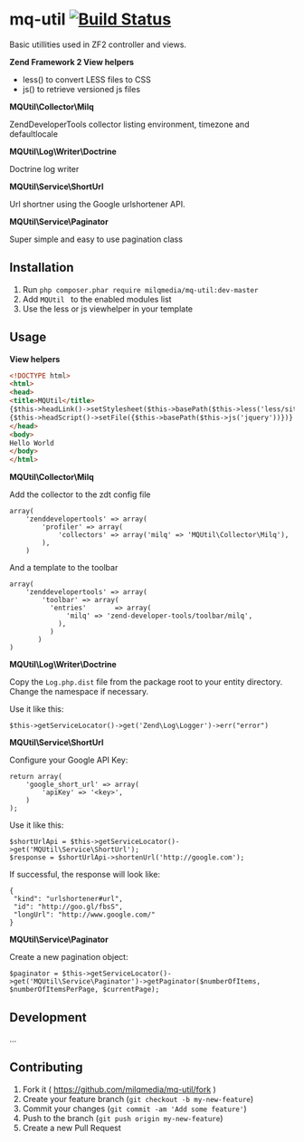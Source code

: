 mq-util [![Build Status](https://travis-ci.org/milqmedia/mq-util.svg?branch=master)](https://travis-ci.org/milqmedia/mq-util)
=======

Basic utillities used in ZF2 controller and views.

**Zend Framework 2 View helpers**
- less() to convert LESS files to CSS
- js() to retrieve versioned js files

**MQUtil\Collector\Milq**

ZendDeveloperTools collector listing environment, timezone and defaultlocale

**MQUtil\Log\Writer\Doctrine**

Doctrine log writer

**MQUtil\Service\ShortUrl**

Url shortner using the Google urlshortener API.

**MQUtil\Service\Paginator**

Super simple and easy to use pagination class


## Installation

  1. Run `php composer.phar require milqmedia/mq-util:dev-master`
  2. Add `MQUtil ` to the enabled modules list
  3. Use the less or js viewhelper in your template

## Usage

**View helpers**

```html
<!DOCTYPE html>					
<html>
<head>
<title>MQUtil</title>
{$this->headLink()->setStylesheet($this->basePath($this->less('less/site.less')))}
{$this->headScript()->setFile({$this->basePath($this->js('jquery'))})}
</head>
<body>
Hello World
</body>
</html>
```

**MQUtil\Collector\Milq**

Add the collector to the zdt config file

```
array(
    'zenddevelopertools' => array(
        'profiler' => array(
            'collectors' => array('milq' => 'MQUtil\Collector\Milq'),
        ),
    )
```

And a template to the toolbar

```
array(
    'zenddevelopertools' => array(
        'toolbar' => array(
          'entries'       => array(
	          'milq' => 'zend-developer-tools/toolbar/milq',
	        ),
	      )
	   )
)
```

**MQUtil\Log\Writer\Doctrine**

Copy the ```Log.php.dist``` file from the package root to your entity directory. Change the namespace if necessary.

Use it like this: 
```
$this->getServiceLocator()->get('Zend\Log\Logger')->err("error")
```

**MQUtil\Service\ShortUrl**

Configure your Google API Key:

```
return array(
	'google_short_url' => array(
		'apiKey' => '<key>',
	)
);
```

Use it like this:
```
$shortUrlApi = $this->getServiceLocator()->get('MQUtil\Service\ShortUrl');
$response = $shortUrlApi->shortenUrl('http://google.com');
```

If successful, the response will look like:
```
{
 "kind": "urlshortener#url",
 "id": "http://goo.gl/fbsS",
 "longUrl": "http://www.google.com/"
}
```

**MQUtil\Service\Paginator**

Create a new pagination object:
```
$paginator = $this->getServiceLocator()->get('MQUtil\Service\Paginator')->getPaginator($numberOfItems, $numberOfItemsPerPage, $currentPage);
```

## Development

...

## Contributing

1. Fork it ( https://github.com/milqmedia/mq-util/fork )
2. Create your feature branch (`git checkout -b my-new-feature`)
3. Commit your changes (`git commit -am 'Add some feature'`)
4. Push to the branch (`git push origin my-new-feature`)
5. Create a new Pull Request
